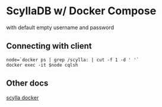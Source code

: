 # ScyllaDB w/ Docker Compose

with default empty username and password

## Connecting with client

```
node=`docker ps | grep /scylla: | cut -f 1 -d ' '`
docker exec -it $node cqlsh
```

## Other docs

[scylla docker](https://docs.scylladb.com/operating-scylla/manager/1.3/run-in-docker/)
